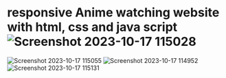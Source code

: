 # responsive Anime watching website with html, css and java script ![Screenshot 2023-10-17 115028](https://github.com/Basliel-Amsalu/UGR-8569-13/assets/119809588/03a2f0b0-c076-4799-bcae-53f24c834744)
![Screenshot 2023-10-17 115055](https://github.com/Basliel-Amsalu/UGR-8569-13/assets/119809588/4c0f8c12-854e-4ffc-8efa-28683ff32b95)
![Screenshot 2023-10-17 114952](https://github.com/Basliel-Amsalu/UGR-8569-13/assets/119809588/3533e2b3-7e6a-40e9-8c92-3687fa833339)
![Screenshot 2023-10-17 115131](https://github.com/Basliel-Amsalu/UGR-8569-13/assets/119809588/959adefb-fb21-4bd0-995a-7d9571d21398)
